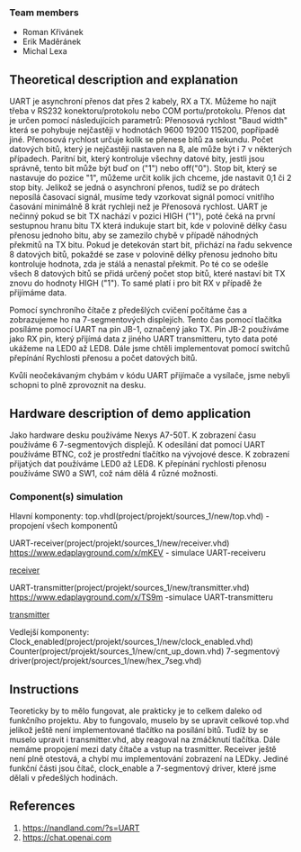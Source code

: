 ### Team members

* Roman Křivánek
* Erik Maděránek
* Michal Lexa

## Theoretical description and explanation

UART je asynchroní přenos dat přes 2 kabely, RX a TX. Můžeme ho najít třeba v RS232 konektoru/protokolu nebo COM portu/protokolu. Přenos dat je určen pomocí následujících parametrů: Přenosová rychlost "Baud width" která se pohybuje nejčastěji v hodnotách 9600 19200 115200, popřípadě jiné. Přenosová rychlost určuje kolik se přenese bitů za sekundu. Počet datových bitů, který je nejčastěji nastaven na 8, ale může být i 7 v některých případech. Paritní bit, který kontroluje všechny datové bity, jestli jsou správně, tento bit může být buď on ("1") nebo off("0"). Stop bit, který se nastavuje do pozice "1", můžeme určit kolik jich chceme, jde nastavit 0,1 či 2 stop bity. Jelikož se jedná o asynchroní přenos, tudíž se po drátech neposílá časovací signál, musíme tedy vzorkovat signál pomocí vnitřího časování minimálně 8 krát rychleji než je Přenosová rychlost. UART je nečinný pokud se bit TX nachází v pozici HIGH ("1"), poté čeká na první sestupnou hranu bitu TX která indukuje start bit, kde v polovině délky času přenosu jednoho bitu, aby se zamezilo chybě v případě náhodných překmitů na TX bitu. Pokud je detekován start bit, přichází na řadu sekvence 8 datových bitů, pokaždé se zase v polovině délky přenosu jednoho bitu kontroluje hodnota, zda je stálá a nenastal překmit. Po té co se odešle všech 8 datových bitů se přidá určený počet stop bitů, které nastaví bit TX znovu do hodnoty HIGH ("1"). To samé platí i pro bit RX v případě že přijímáme data. 

Pomocí synchroního čítače z předešlých cvičení počítáme čas a zobrazujeme ho na 7-segmentových displejích. Tento čas pomocí tlačítka posíláme pomocí UART na pin JB-1, označený jako TX. Pin JB-2 používáme jako RX pin, který přijímá data z jiného UART transmitteru, tyto data poté ukážeme na LED0 až LED8. Dále jsme chtěli implementovat pomocí switchů přepínání Rychlosti přenosu a počet datových bitů.

Kvůli neočekávaným chybám v kódu UART přijímače a vysílače, jsme nebyli schopni to plně zprovoznit na desku.

## Hardware description of demo application

Jako hardware desku používáme Nexys A7-50T. K zobrazení času používáme 6 7-segmentových displejů. K odesílání dat pomocí UART používáme BTNC, což je prostřední tlačítko na vývojové desce. K zobrazení přijatých dat používáme LED0 až LED8. K přepínání rychlosti přenosu používáme SW0 a SW1, což nám dělá 4 různé možnosti.

### Component(s) simulation
Hlavní komponenty:
top.vhdl(project/projekt/sources_1/new/top.vhd) - propojení všech komponentů

UART-receiver(project/projekt/sources_1/new/receiver.vhd)
https://www.edaplayground.com/x/mKEV - simulace UART-receiveru

[receiver](images/receiver.png)

UART-transmitter(project/projekt/sources_1/new/transmitter.vhd)
https://www.edaplayground.com/x/TS9m -simulace UART-transmitteru

[transmitter](images/transmitter.png)


Vedlejší komponenty:
Clock_enabled(project/projekt/sources_1/new/clock_enabled.vhd)
Counter(project/projekt/sources_1/new/cnt_up_down.vhd)
7-segmentový driver(project/projekt/sources_1/new/hex_7seg.vhd)
## Instructions

Teoreticky by to mělo fungovat, ale prakticky je to celkem daleko od funkčního projektu. Aby to fungovalo, muselo by se upravit celkové top.vhd jelikož ještě není implementované tlačítko na posílání bitů. Tudíž by se muselo upravit i transmitter.vhd, aby reagoval na zmáčknutí tlačítka. Dále nemáme propojení mezi daty čítače a vstup na trasmitter. Receiver ještě není plně otestová, a chybí mu implementování zobrazení na LEDky. Jediné funkční části jsou čítač, clock_enable a 7-segmentový driver, které jsme dělali v předešlých hodinách.

## References

1. https://nandland.com/?s=UART
2. https://chat.openai.com